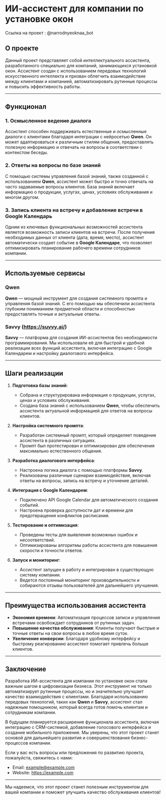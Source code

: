 # ИИ-ассистент для компании по установке окон
Ссылка на проект : @narrodnyeoknaa_bot

## О проекте

Данный проект представляет собой интеллектуального ассистента, разработанного специально для компаний, занимающихся установкой окон. Ассистент создан с использованием передовых технологий искусственного интеллекта и призван облегчить взаимодействие между клиентами и компанией, автоматизировать рутинные процессы и повысить эффективность работы.

---

## Функционал

### 1. Осмысленное ведение диалога
Ассистент способен поддерживать естественные и осмысленные диалоги с клиентами благодаря интеграции с нейросетью **Qwen**. Он может адаптироваться к различным стилям общения, предоставлять полезную информацию и отвечать на вопросы в соответствии с контекстом беседы.

### 2. Ответы на вопросы по базе знаний
С помощью системы управления базой знаний, также созданной с использованием **Qwen**, ассистент может быстро и точно отвечать на часто задаваемые вопросы клиентов. База знаний включает информацию о продукции, услугах, ценах, условиях обслуживания и многом другом.

### 3. Запись клиента на встречу и добавление встречи в Google Календарь
Одним из ключевых функциональных возможностей ассистента является возможность записи клиентов на встречи. После получения необходимых данных от клиента (дата, время, место), ассистент автоматически создает событие в **Google Календаре**, что позволяет оптимизировать планирование рабочего времени сотрудников компании.

---

## Используемые сервисы

### Qwen
**Qwen** — мощный инструмент для создания системного промпта и управления базой знаний. С его помощью мы обеспечили ассистента глубоким пониманием предметной области и способностью предоставлять точные и актуальные ответы.

### Savvy (https://suvvy.ai/)
**Savvy** — платформа для создания ИИ-ассистентов без необходимости программирования. Мы использовали её для быстрой и удобной реализации всех функций ассистента, включая интеграцию с Google Календарем и настройку диалогового интерфейса.

---

## Шаги реализации

1. **Подготовка базы знаний**:
   - Собрана и структурирована информация о продукции, услугах, ценах и условиях обслуживания.
   - Создана база знаний с использованием **Qwen**, чтобы обеспечить ассистента актуальной информацией для ответов на вопросы клиентов.

2. **Настройка системного промпта**:
   - Разработан системный промпт, который определяет поведение ассистента в различных ситуациях.
   - Промпт был протестирован и оптимизирован для обеспечения максимально естественного общения.

3. **Разработка диалогового интерфейса**:
   - Настроена логика диалога с помощью платформы **Savvy**.
   - Реализованы различные сценарии взаимодействия, включая ответы на вопросы, запись на встречу и уточнение деталей.

4. **Интеграция с Google Календарем**:
   - Подключено API Google Calendar для автоматического создания событий.
   - Настроена проверка доступности дат и времени для предотвращения конфликтов расписания.

5. **Тестирование и оптимизация**:
   - Проведены тесты для выявления возможных ошибок и несоответствий.
   - Оптимизированы алгоритмы работы ассистента для повышения скорости и точности ответов.

6. **Запуск и мониторинг**:
   - Ассистент запущен в работу и интегрирован в существующую систему компании.
   - Ведется постоянный мониторинг производительности и собираются отзывы пользователей для дальнейшего улучшения.

---

## Преимущества использования ассистента

- **Экономия времени**: Автоматизация процессов записи и управления встречами освобождает сотрудников от рутинных задач.
- **Повышение качества обслуживания**: Клиенты получают быстрые и точные ответы на свои вопросы в любое время суток.
- **Увеличение конверсии**: Благодаря удобному интерфейсу и быстрому реагированию ассистент помогает привлечь больше клиентов.

---

## Заключение

Разработка ИИ-ассистента для компании по установке окон стала важным шагом в цифровизации бизнеса. Этот инструмент не только автоматизирует рутинные процессы, но и значительно улучшает качество взаимодействия с клиентами. Благодаря использованию передовых технологий, таких как **Qwen** и **Savvy**, ассистент стал надежным помощником, который всегда готов помочь клиентам и сотрудникам компании.

В будущем планируется расширение функционала ассистента, включая интеграцию с CRM-системой, добавление голосового интерфейса и создание мобильного приложения. Мы уверены, что этот проект станет основой для дальнейшего развития и совершенствования бизнес-процессов компании.

Если у вас есть вопросы или предложения по развитию проекта, пожалуйста, свяжитесь с нами:

- Email: example@example.com
- Website: https://example.com

--- 

Мы надеемся, что этот проект станет полезным инструментом для вашей компании и поможет улучшить качество обслуживания клиентов!
